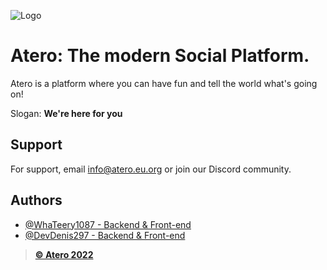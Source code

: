 ![Logo](https://i.ibb.co/khHXX0L/Kopie-n-vrhu-N-vrh-bez-n-zvu-1-removebg-preview.png)

# Atero: The modern Social Platform.

Atero is a platform where you can have fun and tell the world what's going on!

Slogan: **We're here for you**
    
## Support

For support, email info@atero.eu.org or join our Discord community.


## Authors

- [@WhaTeery1087 - Backend & Front-end](https://github.com/Whtery1087)
- [@DevDenis297 - Backend & Front-end](https://github.com/DevDenis29)

> [**© Atero 2022**](http://atero.eu.org/)